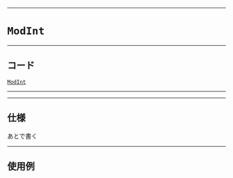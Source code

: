 _____

# `ModInt`

_____

## コード

[`ModInt`](https://github.com/titanium-22/Library_py/blob/main/Math/ModInt.py)

_____


_____

## 仕様

あとで書く

_____

## 使用例

```python
```

